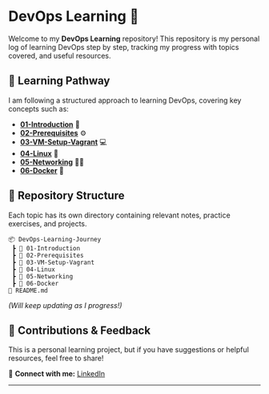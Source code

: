 # DevOps Learning 🚀  

Welcome to my **DevOps Learning** repository! This repository is my personal log of learning DevOps step by step, tracking my progress with topics covered, and useful resources.  

## 📖 Learning Pathway  
I am following a structured approach to learning DevOps, covering key concepts such as:  
- [**01-Introduction**](./01-Introduction/) 📄
- [**02-Prerequisites**](./02-Prerequisites/) ⚙️
- [**03-VM-Setup-Vagrant**](./03-VM-Setup-Vagrant/) 💻  
- [**04-Linux**](./04-Linux/) 🐧  
- [**05-Networking**](./05-Networking/) ⛓️‍💥
- [**06-Docker**](./06-Docker/) 🐳 

## 📂 Repository Structure  
Each topic has its own directory containing relevant notes, practice exercises, and projects.
```
📦 DevOps-Learning-Journey  
 ┣ 📂 01-Introduction
 ┣ 📂 02-Prerequisites
 ┣ 📂 03-VM-Setup-Vagrant
 ┣ 📂 04-Linux
 ┣ 📂 05-Networking
 ┣ 📂 06-Docker
📜 README.md  
```

_(Will keep updating as I progress!)_  

## 📢 Contributions & Feedback  
This is a personal learning project, but if you have suggestions or helpful resources, feel free to share!  

📧 **Connect with me:** [LinkedIn](https://www.linkedin.com/in/pknatic/)  

---

